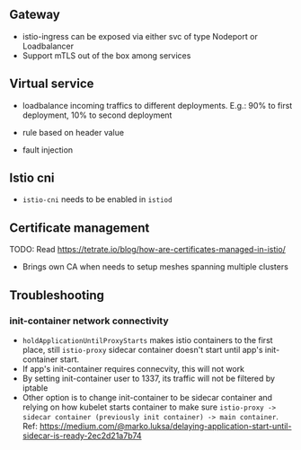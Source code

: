 ## Gateway
* istio-ingress can be exposed via either svc of type Nodeport or 
Loadbalancer
* Support mTLS out of the box among services

## Virtual service
* loadbalance incoming traffics to different deployments. E.g.: 90% to first deployment, 10% to second deployment 
* rule based on header value 

* fault injection

## Istio cni
* `istio-cni` needs to be enabled in `istiod`

## Certificate management
TODO: Read https://tetrate.io/blog/how-are-certificates-managed-in-istio/

* Brings own CA when needs to setup meshes spanning multiple clusters

## Troubleshooting

### init-container network connectivity
* `holdApplicationUntilProxyStarts` makes istio containers to the first place, still `istio-proxy` sidecar container doesn't start until app's init-container start.
* If app's init-container requires connecvity, this will not work 
* By setting init-container user to 1337, its traffic will not be filtered by iptable
* Other option is to change init-container to be sidecar container and relying on how kubelet starts container to make sure `istio-proxy -> sidecar container (previously init container) -> main container`. Ref: https://medium.com/@marko.luksa/delaying-application-start-until-sidecar-is-ready-2ec2d21a7b74
  
   